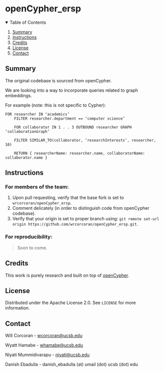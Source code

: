 # openCypher_ersp

<!-- TABLE OF CONTENTS -->
<details open="open">
  <summary>Table of Contents</summary>
  <ol>
    <li>
      <a href="#summary">Summary</a>
    </li>
    <li><a href="#instructions">Instructions</a></li>
    <li><a href="#credits">Credits</a></li>
    <li><a href="#license">License</a></li>
    <li><a href="#contact">Contact</a></li>
  </ol>
</details>

<!-- ABOUT THE PROJECT -->

## Summary

The original codebase is sourced from openCypher.

We are looking into a way to incorporate queries related to graph embeddings. 

For example (note: this is not specific to Cypher):
```
FOR researcher IN ‘academics’
	FILTER researcher.department == ‘computer science’

	FOR collaborator IN 1 . . 3 OUTBOUND researcher GRAPH ‘collaborationGraph’

	FILTER SIMILAR_TO(collaborator, ‘researchInterests’, researcher, 10)

	RETURN { researcherName: researcher.name, collaboratorName: collaborator.name }
```
<!-- Summary -->
## Instructions
### For members of the team:
1. Upon pull requesting, verify that the base fork is set to `wrcorcoran/openCypher_ersp`.
2. Comment delicately (in order to distinguish code from openCypher codebase).
3. Verify that your origin is set to proper branch using: ```git remote set-url origin https://github.com/wrcorcoran/openCypher_ersp.git```.


### For reproducibility:
> Soon to come.


<!-- Credits -->
## Credits
This work is purely research and built on top of [openCypher](https://github.com/opencypher/openCypher).

<!-- LICENSE -->
## License

Distributed under the Apache License 2.0. See `LICENSE` for more information.

<!-- CONTACT -->
## Contact

Will Corcoran - wcorcoran@ucsb.edu

Wyatt Hamabe - whamabe@ucsb.edu

Niyati Mummidivarapu - niyati@ucsb.edu

Danish Ebadulla - danish_ebadulla (at) umail (dot) ucsb (dot) edu
